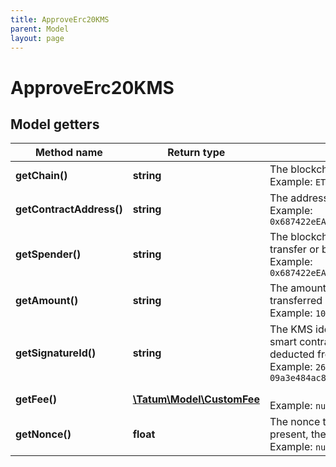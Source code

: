 ```yaml
---
title: ApproveErc20KMS
parent: Model
layout: page
---
```


# ApproveErc20KMS

## Model getters

Method name | Return type | Description | Notes
------------ | ------------- | ------------- | -------------
**getChain()** | **string** | The blockchain to work with <br>Example: `ETH` |
**getContractAddress()** | **string** | The address of the smart contract <br>Example: `0x687422eEA2cB73B5d3e242bA5456b782919AFc85` |
**getSpender()** | **string** | The blockchain address to be allowed to transfer or burn the fungible tokens <br>Example: `0x687422eEA2cB73B5d3e242bA5456b782919AFc85` |
**getAmount()** | **string** | The amount of the tokens allowed to be transferred or burnt <br>Example: `100000` |
**getSignatureId()** | **string** | The KMS identifier of the private key of the smart contract's owner; the fee will be deducted from the owner's address <br>Example: `26d3883e-4e17-48b3-a0ee-09a3e484ac83` |
**getFee()** | [**\Tatum\Model\CustomFee**](../CustomFee) |  <br>Example: `null` | [optional]
**getNonce()** | **float** | The nonce to be set to the transaction; if not present, the last known nonce will be used <br>Example: `null` | [optional]

